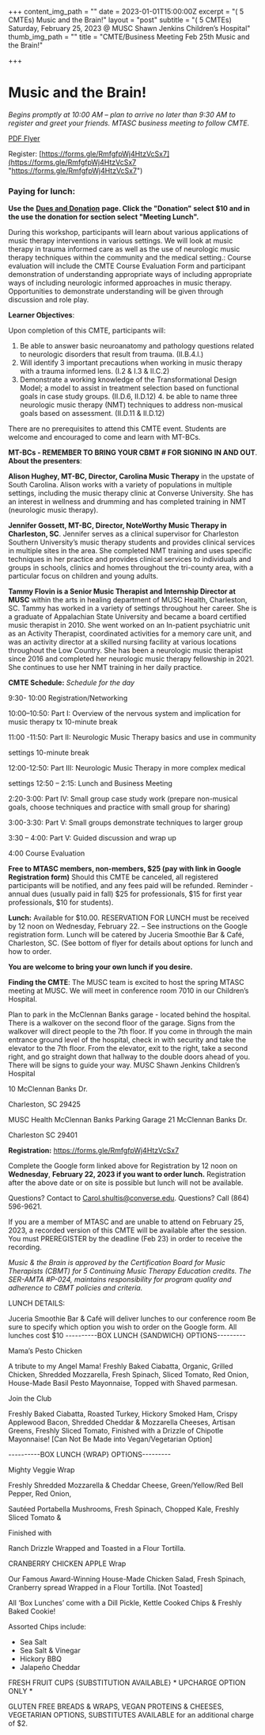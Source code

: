 +++
content_img_path = ""
date = 2023-01-01T15:00:00Z
excerpt = "( 5 CMTEs) Music and the Brain!"
layout = "post"
subtitle = "( 5 CMTEs) Saturday, February 25, 2023 @ MUSC Shawn Jenkins Children’s Hospital"
thumb_img_path = ""
title = "CMTE/Business Meeting Feb 25th Music and the Brain!"

+++
# Music and the Brain!

_Begins promptly at 10:00 AM – plan to arrive no later than 9:30 AM to register and greet your friends. MTASC business meeting to follow CMTE._

[PDF Flyer](/images/cmte-mtasc-flyer-feb-2023.pdf "PDF Flyer")

Register: [https://forms.gle/RmfgfpWj4HtzVcSx7](https://forms.gle/RmfgfpWj4HtzVcSx7 "https://forms.gle/RmfgfpWj4HtzVcSx7")

### Paying for lunch:

**Use the** [**Dues and Donation**](/dues) **page. Click the "Donation" select $10 and in the use the donation for section select "Meeting Lunch".**

During this workshop, participants will learn about various applications of music therapy interventions in various settings. We will look at music therapy in trauma informed care as well as the use of neurologic music therapy techniques within the community and the medical setting.: Course evaluation will include the CMTE Course Evaluation Form and participant demonstration of understanding appropriate ways of including appropriate  ways  of including neurologic informed approaches in music therapy. Opportunities to demonstrate understanding will be given through discussion and role play.

**Learner Objectives**:

Upon completion of this CMTE, participants will:

1. Be able to answer basic neuroanatomy and pathology questions related to neurologic disorders that result from trauma. (II.B.4.l.)
2. Will identify 3 important precautions when working in music therapy with a trauma informed lens. (I.2 & I.3 & II.C.2)
3. Demonstrate a working knowledge of the Transformational Design Model; a model to assist in treatment selection based on functional goals in case study groups. (II.D.6, II.D.12) 4. be able to name three neurologic music therapy (NMT) techniques to address non-musical goals based on assessment. (II.D.11 & II.D.12)

There are no prerequisites to attend this CMTE event.  Students are welcome and encouraged to come and learn with MT-BCs.

**MT-BCs - REMEMBER TO BRING YOUR CBMT # FOR SIGNING IN AND OUT**. **About the presenters**:

**Alison Hughey, MT-BC, Director, Carolina Music Therapy** in the upstate of South Carolina. Alison works with a variety of populations in multiple settings, including the music therapy clinic at Converse University.  She has an interest in wellness and drumming and has completed training in NMT (neurologic music therapy).

**Jennifer Gossett, MT-BC, Director, NoteWorthy Music Therapy in Charleston, SC**.  Jennifer serves as a clinical supervisor for Charleston Southern University’s music therapy students and provides clinical services in multiple sites in the area.  She completed NMT training and uses specific techniques in her practice and provides clinical services to individuals and groups in schools, clinics and homes throughout the tri-county area, with a particular focus on children and young adults.

**Tammy Flovin is a Senior Music Therapist and Internship Director at MUSC** within the arts in healing department of MUSC Health, Charleston, SC. Tammy has worked in a variety of settings throughout her career. She is a graduate of Appalachian State University and became a board certified music therapist in 2010. She went worked on an In-patient psychiatric unit as an Activity Therapist, coordinated activities for a memory care unit, and was an activity director at a skilled nursing facility at various locations throughout the Low Country. She has been a neurologic music therapist since 2016 and completed her neurologic music therapy fellowship in 2021. She continues to use her NMT training in her daily practice.

**CMTE Schedule:** _Schedule for the day_

9:30- 10:00        Registration/Networking

10:00–10:50:    Part I: Overview of the nervous system and implication for music therapy tx 10-minute break

11:00 -11:50:    Part II: Neurologic Music Therapy basics and use in community

settings 10-minute break

12:00-12:50:     Part III: Neurologic Music Therapy in more complex medical

settings 12:50 – 2:15:     Lunch and Business Meeting

2:20-3:00:    Part IV: Small group case study work (prepare non-musical goals, choose techniques and practice with small group for sharing)

3:00-3:30:           Part V:  Small groups demonstrate techniques to larger group

3:30 – 4:00:       Part V: Guided discussion and wrap up

4:00     Course Evaluation

**Free to MTASC members, non-members, $25 (pay with link in Google Registration form)** Should this CMTE be canceled, all registered participants will be notified, and any fees paid will be refunded.  Reminder - annual dues (usually paid in fall) $25 for professionals, $15 for first year professionals, $10 for students).

**Lunch:** Available for $10.00. RESERVATION FOR LUNCH must be received by 12 noon on  Wednesday, February 22. – See instructions on the Google registration form. Lunch will be catered by Juceria Smoothie Bar & Café, Charleston, SC. (See bottom of flyer for details about options for lunch and how to order.

**You are welcome to bring your own lunch if you desire.**

**Finding the CMTE**: The MUSC team is excited to host the spring MTASC meeting at MUSC. We will meet in conference room 7010 in our Children’s Hospital.

Plan to park in the McClennan Banks garage - located behind the hospital. There is a walkover on the second floor of the garage.  Signs from the walkover will direct people to the 7th floor. If you come in through the main entrance ground level of the hospital, check in with security and take the elevator to the 7th floor. From the elevator, exit to the right, take a second right, and go straight down that hallway to the double doors ahead of you. There will be signs to guide your way. MUSC Shawn Jenkins Children’s Hospital

10 McClennan Banks Dr.

Charleston, SC 29425

MUSC Health McClennan Banks Parking Garage 21 McClennan Banks Dr.

Charleston SC 29401

**Registration:** https://forms.gle/RmfgfpWj4HtzVcSx7

Complete the Google form linked above for Registration by 12 noon on **Wednesday**, **February 22, 2023 if you want to order lunch.** Registration after the above date or on site is possible but lunch will not be available.

Questions? Contact to Carol.shultis@converse.edu. Questions? Call (864) 596-9621.

If you are a member of MTASC and are unable to attend on February 25, 2023, a recorded version of this CMTE will be available after the session.  You must PREREGISTER by the deadline (Feb 23) in order to receive the recording.

_Music & the Brain is approved by the Certification Board for Music Therapists (CBMT) for 5 Continuing Music Therapy Education credits. The SER-AMTA #P-024, maintains responsibility for program quality and adherence to CBMT policies and criteria._

LUNCH DETAILS:

Juceria Smoothie Bar & Café will deliver lunches to our conference room Be sure to specify which option you wish to order on the Google form.  All lunches cost $10 ----------BOX LUNCH {SANDWICH} OPTIONS---------

Mama’s Pesto Chicken

A tribute to my Angel Mama! Freshly Baked Ciabatta, Organic, Grilled Chicken, Shredded Mozzarella, Fresh Spinach, Sliced Tomato, Red Onion, House-Made Basil Pesto Mayonnaise, Topped with Shaved parmesan.

Join the Club

Freshly Baked Ciabatta, Roasted Turkey, Hickory Smoked Ham, Crispy Applewood Bacon, Shredded Cheddar & Mozzarella Cheeses, Artisan Greens, Freshly Sliced Tomato, Finished with a Drizzle of Chipotle Mayonnaise! \[Can Not Be Made into Vegan/Vegetarian Option\]

\----------BOX LUNCH {WRAP} OPTIONS---------

Mighty Veggie Wrap

Freshly Shredded Mozzarella & Cheddar Cheese, Green/Yellow/Red Bell Pepper, Red Onion,

Sautéed Portabella Mushrooms, Fresh Spinach, Chopped Kale, Freshly Sliced Tomato &

Finished with

Ranch Drizzle Wrapped and Toasted in a Flour Tortilla.

CRANBERRY CHICKEN APPLE Wrap

Our Famous Award-Winning House-Made Chicken Salad, Fresh Spinach, Cranberry spread Wrapped in a Flour Tortilla. \[Not Toasted\]

All ‘Box Lunches’ come with a Dill Pickle, Kettle Cooked Chips & Freshly Baked Cookie!

Assorted Chips include:

* Sea Salt
* Sea Salt & Vinegar
* Hickory BBQ
* Jalapeño Cheddar

FRESH FRUIT CUPS {SUBSTITUTION AVAILABLE} * UPCHARGE OPTION ONLY *

GLUTEN FREE BREADS & WRAPS, VEGAN PROTEINS & CHEESES, VEGETARIAN OPTIONS, SUBSTITUTES AVAILABLE for an additional charge of $2.